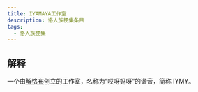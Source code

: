 ```yaml
---
title: IYAMAYA工作室
description: 恪人族梗集条目
tags:
  - 恪人族梗集
---
```


## 解释

一个由[解恪布](解恪布)创立的工作室，名称为“哎呀妈呀”的谐音，简称 IYMY。
